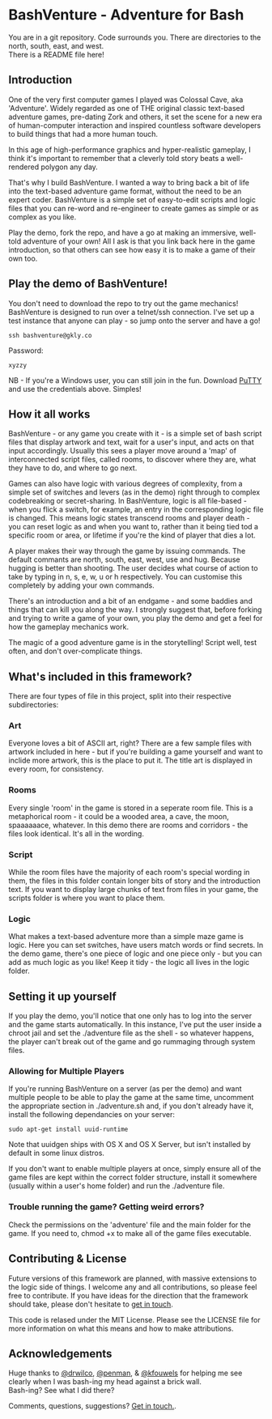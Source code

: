BashVenture - Adventure for Bash
=================================

You are in a git repository. Code surrounds you. There are directories to the north, south, east, and west.<br>There is a README file here!


Introduction
------------

One of the very first computer games I played was Colossal Cave, aka 'Adventure'. Widely regarded as one of THE original classic text-based adventure games, pre-dating Zork and others, it set the scene for a new era of human-computer interaction and inspired countless software developers to build things that had a more human touch.

In this age of high-performance graphics and hyper-realistic gameplay, I think it's important to remember that a cleverly told story beats a well-rendered polygon any day.

That's why I build BashVenture. I wanted a way to bring back a bit of life into the text-based adventure game format, without the need to be an expert coder. BashVenture is a simple set of easy-to-edit scripts and logic files that you can re-word and re-engineer to create games as simple or as complex as you like.

Play the demo, fork the repo, and have a go at making an immersive, well-told adventure of your own! All I ask is that you link back here in the game introduction, so that others can see how easy it is to make a game of their own too.


Play the demo of BashVenture!
-----------------------------

You don't need to download the repo to try out the game mechanics! BashVenture is designed to run over a telnet/ssh connection. I've set up a test instance that anyone can play - so jump onto the server and have a go!

```bash:
ssh bashventure@gkly.co
```

Password:<br>
```
xyzzy
```


NB - If you're a Windows user, you can still join in the fun. Download [PuTTY](http://www.chiark.greenend.org.uk/~sgtatham/putty/download.html) and use the credentials above. Simples!



How it all works
----------------

BashVenture - or any game you create with it - is a simple set of bash script files that display artwork and text, wait for a user's input, and acts on that input accordingly. Usually this sees a player move around a 'map' of interconnected script files, called rooms, to discover where they are, what they have to do, and where to go next.

Games can also have logic with various degrees of complexity, from a simple set of switches and levers (as in the demo) right through to complex codebreaking or secret-sharing. In BashVenture, logic is all file-based - when you flick a switch, for example, an entry in the corresponding logic file is changed. This means logic states transcend rooms and player death - you can reset logic as and when you want to, rather than it being tied tod a specific room or area, or lifetime if you're the kind of player that dies a lot.

A player makes their way through the game by issuing commands. The default commants are north, south, east, west, use and hug. Because hugging is better than shooting. The user decides what course of action to take by typing in n, s, e, w, u or h respectively. You can customise this completely by adding your own commands.

There's an introduction and a bit of an endgame - and some baddies and things that can kill you along the way. I strongly suggest that, before forking and trying to write a game of your own, you play the demo and get a feel for how the gameplay mechanics work.

The magic of a good adventure game is in the storytelling! Script well, test often, and don't over-complicate things.



What's included in this framework?
----------------------------------

There are four types of file in this project, split into their respective subdirectories:

### Art
Everyone loves a bit of ASCII art, right? There are a few sample files with artwork included in here - but if you're building a game yourself and want to inclide more artwork, this is the place to put it. The title art is displayed in every room, for consistency.

### Rooms
Every single 'room' in the game is stored in a seperate room file. This is a metaphorical room - it could be a wooded area, a cave, the moon, spaaaaaace, whatever. In this demo there are rooms and corridors - the files look identical. It's all in the wording.

### Script
While the room files have the majority of each room's special wording in them, the files in this folder contain longer bits of story and the introduction text. If you want to display large chunks of text from files in your game, the scripts folder is where you want to place them.

### Logic
What makes a text-based adventure more than a simple maze game is logic. Here you can set switches, have users match words or find secrets. In the demo game, there's one piece of logic and one piece only - but you can add as much logic as you like! Keep it tidy - the logic all lives in the logic folder.



Setting it up yourself
----------------------

If you play the demo, you'll notice that one only has to log into the server and the game starts automatically. In this instance, I've put the user inside a chroot jail and set the ./adventure file as the shell - so whatever happens, the player can't break out of the game and go rummaging through system files.

### Allowing for Multiple Players

If you're running BashVenture on a server (as per the demo) and want multiple people to be able to play the game at the same time, uncomment the appropriate section in ./adventure.sh and, if you don't already have it, install the following dependancies on your server:

```bash:
sudo apt-get install uuid-runtime
```

Note that uuidgen ships with OS X and OS X Server, but isn't installed by default in some linux distros.

If you don't want to enable multiple players at once, simply ensure all of the game files are kept within the correct folder structure, install it somewhere (usually within a user's home folder) and run the ./adventure file.

### Trouble running the game? Getting weird errors?

Check the permissions on the 'adventure' file and the main folder for the game. If you need to, chmod +x to make all of the game files executable.



Contributing & License
--------------

Future versions of this framework are planned, with massive extensions to the logic side of things. I welcome any and all contributions, so please feel free to contribute. If you have ideas for the direction that the framework should take, please don't hesitate to [get in touch](mailto:mail@bennunney.com).

This code is relased under the MIT License. Please see the LICENSE file for more information on what this means and how to make attributions.



Acknowledgements
----------------

Huge thanks to [@drwilco](https://github.com/drwilco/), [@penman](https://github.com/penman), & [@kfouwels](https://github.com/kfouwels) for helping me see clearly when I was bash-ing my head against a brick wall.
<br>Bash-ing? See what I did there?

Comments, questions, suggestions? [Get in touch.](mailto:mail@bennunney.com).
